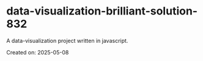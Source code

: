 # data-visualization-brilliant-solution-832

A data-visualization project written in javascript.

Created on: 2025-05-08
